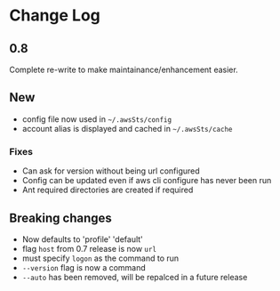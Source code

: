# Change Log

## 0.8

Complete re-write to make maintainance/enhancement easier.

## New
- config file now used in `~/.awsSts/config`
- account alias is displayed and cached in `~/.awsSts/cache`

### Fixes
- Can ask for version without being url configured
- Config can be updated even if aws cli configure has never been run
- Ant required directories are created if required

## Breaking changes
- Now defaults to 'profile' 'default'
- flag `host` from 0.7 release is now `url`
- must specify `logon` as the command to run
- `--version` flag is now a command
- `--auto` has been removed, will be repalced in a future release
